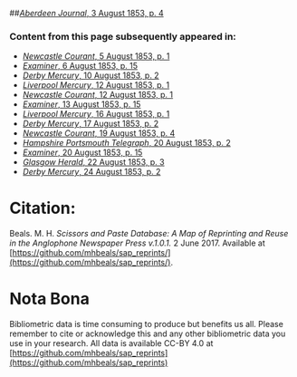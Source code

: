 ##[*Aberdeen Journal*, 3 August 1853, p. 4](https://mhbeals.github.io/sap_html/Aberdeen-Journal/Aberdeen-Journal-3-August-1853-p-4)

### Content from this page subsequently appeared in:
+ [*Newcastle Courant*, 5 August 1853, p. 1](https://mhbeals.github.io/sap_html/Newcastle-Courant/Newcastle-Courant-5-August-1853-p-1)
+ [*Examiner*, 6 August 1853, p. 15](https://mhbeals.github.io/sap_html/Examiner/Examiner-6-August-1853-p-15)
+ [*Derby Mercury*, 10 August 1853, p. 2](https://mhbeals.github.io/sap_html/Derby-Mercury/Derby-Mercury-10-August-1853-p-2)
+ [*Liverpool Mercury*, 12 August 1853, p. 1](https://mhbeals.github.io/sap_html/Liverpool-Mercury/Liverpool-Mercury-12-August-1853-p-1)
+ [*Newcastle Courant*, 12 August 1853, p. 1](https://mhbeals.github.io/sap_html/Newcastle-Courant/Newcastle-Courant-12-August-1853-p-1)
+ [*Examiner*, 13 August 1853, p. 15](https://mhbeals.github.io/sap_html/Examiner/Examiner-13-August-1853-p-15)
+ [*Liverpool Mercury*, 16 August 1853, p. 1](https://mhbeals.github.io/sap_html/Liverpool-Mercury/Liverpool-Mercury-16-August-1853-p-1)
+ [*Derby Mercury*, 17 August 1853, p. 2](https://mhbeals.github.io/sap_html/Derby-Mercury/Derby-Mercury-17-August-1853-p-2)
+ [*Newcastle Courant*, 19 August 1853, p. 4](https://mhbeals.github.io/sap_html/Newcastle-Courant/Newcastle-Courant-19-August-1853-p-4)
+ [*Hampshire Portsmouth Telegraph*, 20 August 1853, p. 2](https://mhbeals.github.io/sap_html/Hampshire-Portsmouth-Telegraph/Hampshire-Portsmouth-Telegraph-20-August-1853-p-2)
+ [*Examiner*, 20 August 1853, p. 15](https://mhbeals.github.io/sap_html/Examiner/Examiner-20-August-1853-p-15)
+ [*Glasgow Herald*, 22 August 1853, p. 3](https://mhbeals.github.io/sap_html/Glasgow-Herald/Glasgow-Herald-22-August-1853-p-3)
+ [*Derby Mercury*, 24 August 1853, p. 2](https://mhbeals.github.io/sap_html/Derby-Mercury/Derby-Mercury-24-August-1853-p-2)
                    
# Citation: 

Beals. M. H. *Scissors and Paste Database: A Map of Reprinting and Reuse in the Anglophone Newspaper Press v.1.0.1.* 2 June 2017. Available at [https://github.com/mhbeals/sap_reprints/](https://github.com/mhbeals/sap_reprints/). 
                    
# Nota Bona

Bibliometric data is time consuming to produce but benefits us all. Please remember to cite or acknowledge this and any other bibliometric data you use in your research. All data is available CC-BY 4.0 at [https://github.com/mhbeals/sap_reprints](https://github.com/mhbeals/sap_reprints)